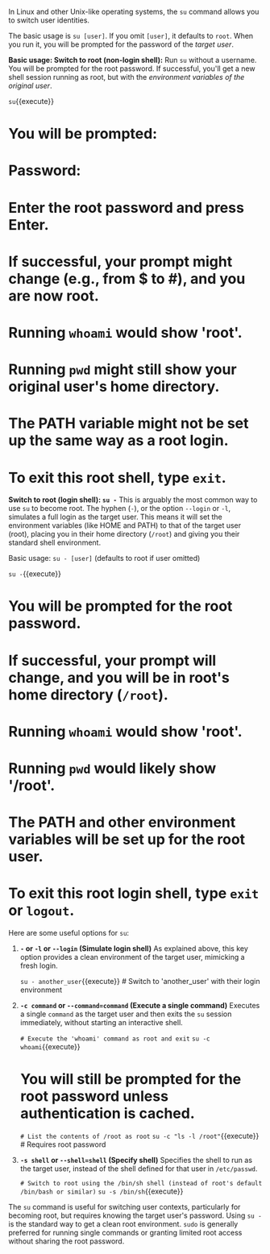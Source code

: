 In Linux and other Unix-like operating systems, the `su` command allows you to switch user identities.

The basic usage is `su [user]`. If you omit `[user]`, it defaults to `root`. When you run it, you will be prompted for the password of the *target user*.

**Basic usage: Switch to root (non-login shell):**
Run `su` without a username. You will be prompted for the root password. If successful, you'll get a new shell session running as root, but with the *environment variables of the original user*.

`su`{{execute}}
#
# You will be prompted:
# Password:
# Enter the root password and press Enter.
# If successful, your prompt might change (e.g., from $ to #), and you are now root.
# Running `whoami` would show 'root'.
# Running `pwd` might still show your original user's home directory.
# The PATH variable might not be set up the same way as a root login.
# To exit this root shell, type `exit`.

**Switch to root (login shell): `su -`**
This is arguably the most common way to use `su` to become root. The hyphen (`-`), or the option `--login` or `-l`, simulates a full login as the target user. This means it will set the environment variables (like HOME and PATH) to that of the target user (root), placing you in their home directory (`/root`) and giving you their standard shell environment.

Basic usage: `su - [user]` (defaults to root if user omitted)

`su -`{{execute}}
#
# You will be prompted for the root password.
# If successful, your prompt will change, and you will be in root's home directory (`/root`).
# Running `whoami` would show 'root'.
# Running `pwd` would likely show '/root'.
# The PATH and other environment variables will be set up for the root user.
# To exit this root login shell, type `exit` or `logout`.

Here are some useful options for `su`:

1.  **`-` or `-l` or `--login` (Simulate login shell)**
    As explained above, this key option provides a clean environment of the target user, mimicking a fresh login.

    `su - another_user`{{execute}} # Switch to 'another_user' with their login environment

2.  **`-c command` or `--command=command` (Execute a single command)**
    Executes a single `command` as the target user and then exits the `su` session immediately, without starting an interactive shell.

    `# Execute the 'whoami' command as root and exit`
    `su -c whoami`{{execute}}
    # You will still be prompted for the root password unless authentication is cached.

    `# List the contents of /root as root`
    `su -c "ls -l /root"`{{execute}} # Requires root password

3.  **`-s shell` or `--shell=shell` (Specify shell)**
    Specifies the shell to run as the target user, instead of the shell defined for that user in `/etc/passwd`.

    `# Switch to root using the /bin/sh shell (instead of root's default /bin/bash or similar)`
    `su -s /bin/sh`{{execute}}

The `su` command is useful for switching user contexts, particularly for becoming root, but requires knowing the target user's password. Using `su -` is the standard way to get a clean root environment. `sudo` is generally preferred for running single commands or granting limited root access without sharing the root password.
